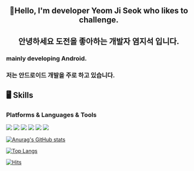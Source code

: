 <div align="center">
  
## 🤗Hello, I'm developer Yeom Ji Seok who likes to challenge.
## 안녕하세요 도전을 좋아하는 개발자 염지석 입니다.
  </div>
  
### mainly developing Android.
### 저는 안드로이드 개발을 주로 하고 있습니다.

## 🖥 Skills
### Platforms & Languages & Tools
<img src="https://img.shields.io/badge/Android-3DDC84?style=flat-square&logo=Android&logoColor=white"/> <img src="https://img.shields.io/badge/Android Studio-3DDC84?style=flat-square&logo=Android Studio&logoColor=white"/> <img src="https://img.shields.io/badge/Java-007396?style=flat-square&logo=Java&logoColor=white"/> <img src="https://img.shields.io/badge/Kotlin-7F52FF?style=flat-square&logo=Kotlin&logoColor=white"/> <img src="https://img.shields.io/badge/Firebase-FFCA28?style=flat-square&logo=Firebase&logoColor=white"/> <img src="https://img.shields.io/badge/Jetpack Compose-4285F4?style=flat-square&logo=Firebase&logoColor=white"/> 

[![Anurag's GitHub stats](https://github-readme-stats.vercel.app/api?username=JiSeokYeom&show_icons=true&theme=dracula)](https://github.com/JiSeokYeom/github-readme-stats)

[![Top Langs](https://github-readme-stats.vercel.app/api/top-langs/?username=JiSeokYeom)](https://github.com/JiSeokYeom/github-readme-stats)

[![Hits](https://hits.seeyoufarm.com/api/count/incr/badge.svg?url=https%3A%2F%2Fgithub.com%2FJiSeokYeom&count_bg=%23AFC44D&title_bg=%2396AAF5&icon=waze.svg&icon_color=%23FFFFFF&title=hits&edge_flat=false)](https://hits.seeyoufarm.com)

